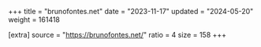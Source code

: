 +++
title = "brunofontes.net"
date = "2023-11-17"
updated = "2024-05-20"
weight = 161418

[extra]
source = "https://brunofontes.net/"
ratio = 4
size = 158
+++
